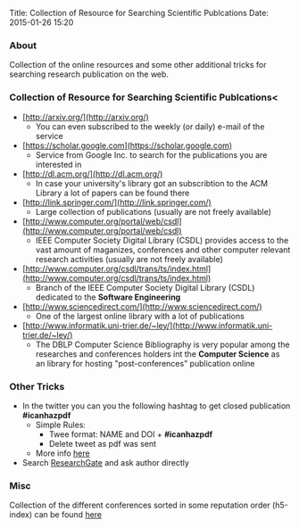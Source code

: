 Title: Collection of Resource for Searching Scientific Publcations
Date: 2015-01-26 15:20

### About

Collection of the online resources and some other additional tricks for searching research publication on the web.

### Collection of Resource for Searching Scientific Publcations<

* [http://arxiv.org/](http://arxiv.org/)
    - You can even subscribed to the weekly (or daily) e-mail of the service
* [https://scholar.google.com](https://scholar.google.com)
    - Service from Google Inc. to search for the publications you are interested in
* [http://dl.acm.org/](http://dl.acm.org/)
    - In case your university's library got an subscribtion to the ACM Library a lot of papers can be found there
* [http://link.springer.com/](http://link.springer.com/)
    - Large collection of publications (usually are not freely available)
* [http://www.computer.org/portal/web/csdl](http://www.computer.org/portal/web/csdl)
    - IEEE Computer Society Digital Library (CSDL) provides access to the vast amount of maganizes, conferences and other computer relevant research activities (usually are not freely available)
* [http://www.computer.org/csdl/trans/ts/index.html](http://www.computer.org/csdl/trans/ts/index.html)
    - Branch of the IEEE Computer Society Digital Library (CSDL) dedicated to the **Software Engineering**
* [http://www.sciencedirect.com/](http://www.sciencedirect.com/)
    - One of the largest online library with a lot of publications
* [http://www.informatik.uni-trier.de/~ley/](http://www.informatik.uni-trier.de/~ley/)
    - The DBLP Computer Science Bibliography is very popular among the researches and conferences holders int the **Computer Science** as an library for hosting "post-conferences" publication online
    
### Other Tricks

* In the twitter you can you the following hashtag to get closed publication **#icanhazpdf**
    - Simple Rules:
        + Twee format:  NAME and DOI + **#icanhazpdf**
        + Delete tweet as pdf was sent
    - More info [here](https://twitter.com/p_gl/status/534727515785691136)
* Search [ResearchGate](http://www.researchgate.net/) and ask author directly

### Misc

Collection of the different conferences sorted in some reputation order (h5-index) can be found [here](https://scholar.google.com/citations?view_op=top_venues&amp;hl=en&amp;vq=eng_databasesinformationsystems)
